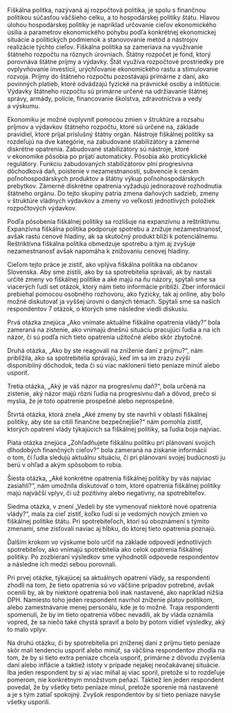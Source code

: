 Fiškálna politka, nazývaná aj rozpočtová politika, je spolu s finančnou politikou súčasťou väčšieho celku, a to hospodárskej politiky štátu. Hlavou úlohou hospodárskej politiky je napríklad určovanie cieľov ekonomického úsilia a parametrov ekonomického pohybu podľa konkrétnej ekonomickej situácie a politických podmienok a stanovovanie metód a nástrojov realizácie týchto cieľov. Fiškálna politika sa zameriava na využívanie štátneho rozpočtu na rôznych úrovniach. Štátny rozpočet je fond, ktorý porovnáva štátne príjmy a výdavky. Štát využíva rozpočtové prostriedky pre ovplyvňovanie investícií, urýchľovanie ekonomického rastu a stimulovanie rozvoja. Príjmy do štátneho rozpočtu pozostávajú primárne z daní, ako povinných platieb, ktoré odvádzajú fyzické na právnické osoby a inštitúcie. Výdavky štátneho rozpočtu sú primárne určené na udržiavanie štátnej správy, armády, polície, financovanie školstva, zdravotníctva a vedy a výskumu.

Ekonomiku je možné ovplyvniť pomocou zmien v štruktúre a rozsahu príjmov a výdavkov štátneho rozpočtu, ktoré sú určené na, základe pravidiel, ktoré prijal príslušný štátny orgán. Nástroje fiškálnej politiky sa rozdeľujú na dve kategórie, na zabudované stabilizátory a zámerné diskrétne opatrenia. Zabudované stabilizátory sú nástroje, ktoré v ekonomike pôsobia po prijatí automaticky. Pôsobia ako proticyklické regulátory. Funkciu zabudovaných stabilizátorov plní progresívna dôchodková daň, poistenie v nezamestnanosti, subvencie k cenám poľnohospodárskych produktov a štátny výkup poľnohospodárskych prebytkov. Zámerné diskrétne opatrenia vyžadujú jednorazové rozhodnutia štátneho orgánu. Do tejto skupiny patria zmena daňových sadzieb, zmeny v štruktúre vládnych výdavkov a zmeny vo veľkosti jednotlivých položiek rozpočtových výdavkov.

Podľa pôsobenia fiškálnej politiky sa rozlišuje na expanzívnu a reštriktívnu. Expanzívna fiškálna politika podporuje spotrebu a znižuje nezamestnanosť, avšak rastú cenové hladiny, ak sa skutočný produkt blíži k potenciálnemu. Reštriktívna fiškálna politika obmedzuje spotrebu a tým aj zvyšuje nezamestnanosť avšak napomáha k znižovaniu cenovej hladiny.

  

Cieľom tejto práce je zistiť, ako vplýva fiškálna politika na občanov Slovenska. Aby sme zistili, ako by sa spotrebitelia správali, ak by nastali určité zmeny vo fiškálnej politike a aké majú na ňu názory, spýtali sme sa viacerých ľudí set otázok, ktorý nám tieto informácie priblíži. Zber informácií prebiehal pomocou osobného rozhovoru, ako fyzicky, tak aj online, aby bolo možné diskutovať ja vyššej úrovni o daných témach. Spýtali sme sa našich respondentov 7 otázok, o ktorých sme následne viedli diskusiu.

Prvá otázka znejúca „Ako vnímate aktuálne fiškálne opatrenia vlády?“ bola zameraná na zistenie, ako vnímajú dnešnú situáciu pracujúci ľudia a na ich názor, či sú podľa nich tieto opatrenia užitočné alebo skôr zbytočné.

Druhá otázka, „Ako by ste reagovali na zníženie daní z príjmu?“, nám priblížila, ako sa spotrebitelia správajú, keď im sa im zrazu zvýši disponibilný dôchodok, teda či sú viac naklonení tieto peniaze minúť alebo usporiť.

Tretia otázka, „Aký je váš názor na progresívnu daň?“, bola určená na zistenie, aký názor majú rôzni ľudia na progresívnu daň a dôvod, prečo si myslia, že je toto opatrenie prospešné alebo neprospešné.

Štvrtá otázka, ktorá znela „Aké zmeny by ste navrhli v oblasti fiškálnej politiky, aby ste sa cítili finančne bezpečnejšie?“ nám pomohla zistiť, ktorých opatrení vlády týkajúcich sa fiškálnej politiky, sa ľudia boja najviac.

Piata otázka znejúca „Zohľadňujete fiškálnu politiku pri plánovaní svojich dlhodobých finančných cieľov?“ bola zameraná na získanie informácií o tom, či ľudia sledujú aktuálnu situáciu, či pri plánovaní svojej budúcnosti ju berú v ohľad a akým spôsobom to robia.

Šiesta otázka, „Aké konkrétne opatrenia fiškálnej politiky by vás najviac zasiahli?“, nám umožnila diskutovať o tom, ktoré opatrenia fiškálnej politiky majú najväčší vplyv, či už pozitívny alebo negatívny, na spotrebiteľov.

Siedma otázka, v znení „Vedeli by ste vymenovať niektoré nové opatrenia vlády?“, mala za cieľ zistiť, koľko ľudí si je vedomých nových zmien vo fiškálnej politike štátu. Pri spotrebiteľoch, ktorí sú oboznámení s týmito zmenami, sme zisťovali naviac aj hĺbku, do ktorej tieto opatrenia poznajú.

  

Ďalším krokom vo výskume bolo určiť na základe odpovedí jednotlivých spotrebiteľov, ako vnímajú spotrebitelia ako celok opatrenia fiškálnej politiky. Po zozbieraní výsledkov sme vyhodnotili odpovede respondentov a následne ich medzi sebou porovnali.

Pri prvej otázke, týkajúcej sa aktuálnych opatrení vlády, sa respondenti zhodli na tom, že tieto opatrenia sú vo väčšine prípadov potrebné, avšak ocenili by, ak by niektoré opatrenia boli inak nastavené, ako napríklad nižšia DPH. Namiesto toho jeden respondent navrhol zníženie platov politikom, alebo zamestnávanie menej personálu, kde je to možné. Traja respondenti spomenuli, že by im tieto opatrenia vôbec nevadili, ak by vláda oznámila vopred, že sa niečo také chystá spraviť a bolo by potom vidieť výsledky, aký to malo vplyv.

Na druhú otázku, či by spotrebitelia pri zníženej dani z príjmu tieto peniaze skôr mali tendenciu usporiť alebo minúť, sa väčšina respondentov zhodla na tom, že by si tieto extra peniaze chcela usporiť, primárne z dôvodu zvýšenia daní alebo inflácie a taktiež istoty v prípade nejakej neočakávanej situácie. Iba jeden respondent by si aj viac míňal aj viac sporil, pretože si to rozdeľuje pomerom, nie konkrétnym množstvom peňazí. Taktiež len jeden respondent povedal, že by všetky tieto peniaze minul, pretože sporenie má nastavené a je s tým zatiaľ spokojný. Zvyšok respondentov by si tieto peniaze navyše všetky usporili.
